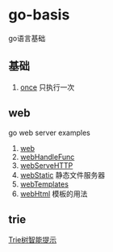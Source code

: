 # go-basis
go语言基础

## 基础
1. [once](./once/main.go)
    只执行一次

## web
go web server examples

1. [web](./web/web/main.go)
2. [webHandleFunc](./web/webHandleFunc/main.go)
3. [webServeHTTP](./web/webServeHTTP/main.go)
4. [webStatic](./web/webStatic/main.go)
    静态文件服务器
5. [webTemplates](./web/webTemplates/main.go)
6. [webHtml](./web/webHtml/main.go)
    模板的用法

## trie
[Trie树智能提示](https://github.com/lbb4511/trie)

